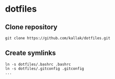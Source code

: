 # dotfiles #


## Clone repository ##
`git clone https://github.com/kallak/dotfiles.git`


## Create symlinks ##
```
ln -s dotfiles/.bashrc .bashrc
ln -s dotfiles/.gitconfig .gitconfig
...
```
